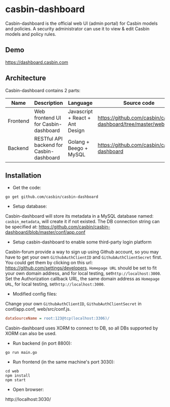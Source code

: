 casbin-dashboard
====

Casbin-dashboard is the official web UI (admin portal) for Casbin models and policies. A security administrator can use it to view & edit Casbin models and policy rules.

## Demo

https://dashboard.casbin.com

## Architecture

Casbin-dashboard contains 2 parts:

Name | Description | Language | Source code
----|------|----|----
Frontend | Web frontend UI for Casbin-dashboard | Javascript + React + Ant Design | https://github.com/casbin/casbin-dashboard/tree/master/web
Backend | RESTful API backend for Casbin-dashboard | Golang + Beego + MySQL | https://github.com/casbin/casbin-dashboard

## Installation

- Get the code:

```shell
go get github.com/casbin/casbin-dashboard
```

- Setup database:

Casbin-dashboard will store its metadata in a MySQL database named: `casbin_metadata`, will create it if not existed. The DB connection string can be specified at: https://github.com/casbin/casbin-dashboard/blob/master/conf/app.conf

- Setup casbin-dashboard to enable some third-party login platform

Casbin-forum provide a way to sign up using Github account, so you may have to get your own `GithubAuthClientID` and `GithubAuthClientSecret` first. You could get them by clicking on this url: https://github.com/settings/developers. `Homepage URL` should be set to fit your own domain address, and for local testing, set`http://localhost:3000`. Set the Authorization callback URL, the same domain address as `Homepage URL`, for local testing, set`http://localhost:3000`.

- Modified config files:

Change your own `GithubAuthClientID`, `GithubAuthClientSecret` in conf/app.conf, web/src/conf.js.

```ini
dataSourceName = root:123@tcp(localhost:3306)/
```

Casbin-dashboard uses XORM to connect to DB, so all DBs supported by XORM can also be used.

- Run backend (in port 8800):

```
go run main.go
 ```

- Run frontend (in the same machine's port 3030):

```
cd web
npm install
npm start
```

- Open browser:

http://localhost:3030/
